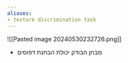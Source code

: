 ```yaml
---
aliases:
- texture discrimination task
---
```

![[Pasted image 20240530232726.png]]
- מבחן הבודק יכולת הבחנת דפוסים
